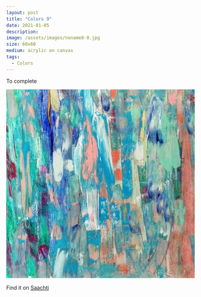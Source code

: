 ```yaml
---
layout: post
title: "Colors 9"
date: 2021-01-05
description: 
image: /assets/images/noname8-0.jpg
size: 60x60
medium: acrylic on canvas
tags:
  - Colors
---
```


To complete

<p align="center">
  <img src="/assets/images/noname8-0.jpg" />
</p>

Find it on [Saachti](https://www.saatchiart.com/art/Painting-Blue-motion-1/1696819/8043051/view)
